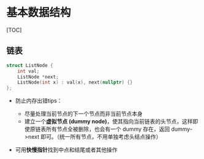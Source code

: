 # 基本数据结构

[TOC]

## 链表

```c++
struct ListNode {
	int val;
	ListNode *next;
	ListNode(int x) : val(x), next(nullptr) {}
};
```

* 防止内存出错tips：

  * 尽量处理当前节点的下一个节点而非当前节点本身
  * 建立一个**虚拟节点 (dummy node)**，使其指向当前链表的头节点，这样即使原链表所有节点全被删除，也会有一个 dummy 存在，返回 dummy->next 即可。（统一所有节点，不用单独考虑头结点操作）
  
* 可用**快慢指针**找到中点和结尾或者其他操作

  

  